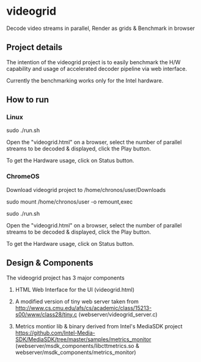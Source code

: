 # videogrid
Decode video streams in parallel, Render as grids &amp; Benchmark in browser

## Project details

The intention of the videogrid project is to easily benchmark the
H/W capability and usage of accelerated decoder pipeline via web interface.

Currently the benchmarking works only for the Intel hardware.

## How to run

### Linux

sudo ./run.sh

Open the "videogrid.html" on a browser, select the number of parallel streams
to be decoded & displayed, click the Play button.

To get the Hardware usage, click on Status button.

### ChromeOS

Download videogrid project to /home/chronos/user/Downloads

sudo mount /home/chronos/user -o remount,exec

sudo ./run.sh

Open the "videogrid.html" on a browser, select the number of parallel streams
to be decoded & displayed, click the Play button.

To get the Hardware usage, click on Status button.

## Design & Components

The videogrid project has 3 major components

1) HTML Web Interface for the UI (videogrid.html)

2) A modified version of tiny web server taken from http://www.cs.cmu.edu/afs/cs/academic/class/15213-s00/www/class28/tiny.c (webserver/videogrid_server.c)

3) Metrics montior lib & binary derived from Intel's MediaSDK project https://github.com/Intel-Media-SDK/MediaSDK/tree/master/samples/metrics_monitor (webserver/msdk_components/libcttmetrics.so  & webserver/msdk_components/metrics_monitor)
